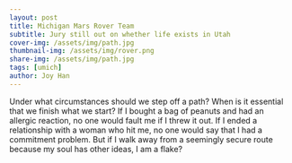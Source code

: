 ```yaml
---
layout: post
title: Michigan Mars Rover Team
subtitle: Jury still out on whether life exists in Utah
cover-img: /assets/img/path.jpg
thumbnail-img: /assets/img/rover.png
share-img: /assets/img/path.jpg
tags: [umich]
author: Joy Han
---
```


Under what circumstances should we step off a path? When is it essential that we finish what we start? If I bought a bag of peanuts and had an allergic reaction, no one would fault me if I threw it out. If I ended a relationship with a woman who hit me, no one would say that I had a commitment problem. But if I walk away from a seemingly secure route because my soul has other ideas, I am a flake?
